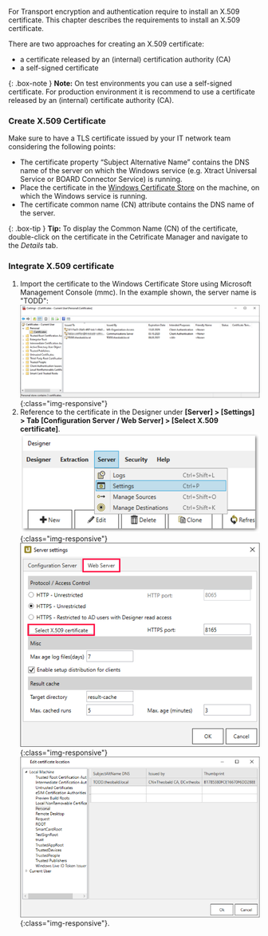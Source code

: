 For Transport encryption and authentication require to install an X.509 certificate.
This chapter describes the requirements to install an X.509 certificate.

There are two approaches for creating an X.509 certificate:
- a certificate released by an (internal) certification authority (CA) 
- a self-signed certificate

{: .box-note }
**Note:** On test environments you can use a self-signed certificate. For production environment it is recommend to use a certificate released by an (internal) certificate authority (CA). 

### Create X.509 Certificate

Make sure to have a TLS certificate issued by your IT network team considering the following points:
 
- The certificate property “Subject Alternative Name” contains the DNS name of the server on which the Windows service (e.g. Xtract Universal Service or BOARD Connector Service) is running. 
- Place the certificate in the [Windows Certificate Store](https://technet.microsoft.com/en-us/ms788967(v=vs.91)) on the machine, on which the Windows service is running.
- The certificate common name (CN) attribute contains the DNS name of the server. 

{: .box-tip }
**Tip:** To display the Common Name (CN) of the certificate, double-click on the certificate in the Cetrificate Manager and navigate to the *Details* tab.

### Integrate X.509 certificate

1. Import the certificate to the Windows Certificate Store using Microsoft Management Console (mmc).
In the example shown, the server name is "TODD":
![XU-X509-MMC](/img/content/XU-X509-MMC.png){:class="img-responsive"}
2. Reference to the certificate in the Designer under **[Server] > [Settings] > Tab [Configuration Server / Web Server] > [Select X.509 certificate]**.
![Server-settings_manage](/img/content/server-settings_manage.png){:class="img-responsive"}
![Server-settings_manage](/img/content/server-settings-certificate-web.png){:class="img-responsive"}
![Server-settings_manage](/img/content/certificate-edit-location.png){:class="img-responsive"}.

 
